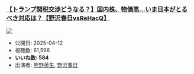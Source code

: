 ### [【トランプ関税交渉どうなる？】国内株、物価高…いま日本がとるべき対応は？【野沢春日vsReHacQ】](https://www.youtube.com/watch?v=yPvqvpvKOS0)
[![](https://img.youtube.com/vi/yPvqvpvKOS0/sddefault.jpg)](https://www.youtube.com/watch?v=yPvqvpvKOS0)
-   公開日: 2025-04-12
-   視聴数: 61,596
-   **いいね数: 584**
-   出演者: [熊野英生](/rehacq_fan/people/熊野英生 "wikilink"), [野沢春日](/rehacq_fan/people/野沢春日 "wikilink")
